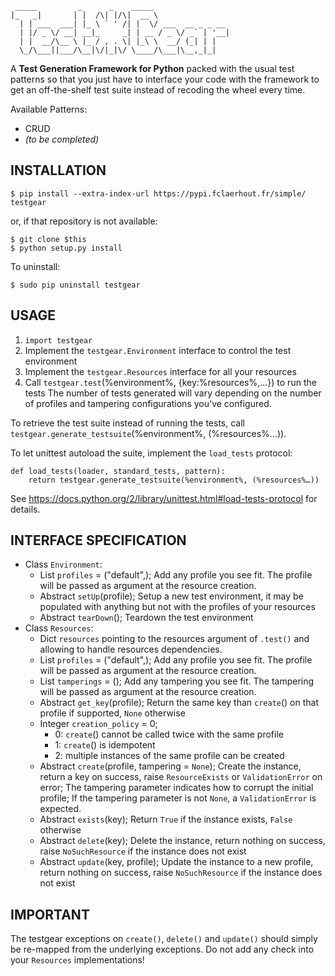 	 _____         _      _    _____                 
	|_   _|       | |  /\| |/\|  __ \                
	  | | ___  ___| |_ \ ` ' /| |  \/ ___  __ _ _ __ 
	  | |/ _ \/ __| __|_     _| | __ / _ \/ _` | '__|
	  | |  __/\__ \ |_ / , . \| |_\ \  __/ (_| | |   
	  \_/\___||___/\__|\/|_|\/ \____/\___|\__,_|_|   

A **Test Generation Framework for Python**
packed with the usual test patterns so that you just have to interface your
code with the framework to get an off-the-shelf test suite instead of recoding the wheel every time.

Available Patterns:
  * CRUD
  * _(to be completed)_

INSTALLATION
------------

	$ pip install --extra-index-url https://pypi.fclaerhout.fr/simple/ testgear

or, if that repository is not available:

	$ git clone $this
	$ python setup.py install

To uninstall:

	$ sudo pip uninstall testgear

USAGE
-----

  1. `import testgear`
  2. Implement the `testgear.Environment` interface to control the test environment
  3. Implement the `testgear.Resources` interface for all your resources
  4. Call `testgear.test`(%environment%, {key:%resources%,…}) to run the tests
     The number of tests generated will vary depending on the number of profiles and tampering configurations you've configured.

To retrieve the test suite instead of running the tests, call `testgear.generate_testsuite`(%environment%, (%resources%…)).

To let unittest autoload the suite, implement the `load_tests` protocol:

	def load_tests(loader, standard_tests, pattern):
		return testgear.generate_testsuite(%environment%, (%resources%…))

See https://docs.python.org/2/library/unittest.html#load-tests-protocol for details.

INTERFACE SPECIFICATION
-----------------------

  * Class `Environment`:
    * List `profiles` = ("default",);
      Add any profile you see fit.
      The profile will be passed as argument at the resource creation.
    * Abstract `setUp`(profile);
      Setup a new test environment, it may be populated with anything but not with the profiles of your resources
    * Abstract `tearDown`();
      Teardown the test environment
  * Class `Resources`:
    * Dict `resources` pointing to the resources argument of `.test()` and allowing to handle resources dependencies.
    * List `profiles` = ("default",);
      Add any profile you see fit.
      The profile will be passed as argument at the resource creation.
    * List `tamperings` = ();
      Add any tampering you see fit.
      The tampering will be passed as argument at the resource creation.
    * Abstract `get_key`(profile);
      Return the same key than `create`() on that profile if supported, `None` otherwise
    * Integer `creation_policy` = 0;
      * 0: `create`() cannot be called twice with the same profile
      * 1: `create`() is idempotent
      * 2: multiple instances of the same profile can be created
    * Abstract `create`(profile, tampering = `None`);
      Create the instance, return a key on success, raise `ResourceExists` or `ValidationError` on error;
      The tampering parameter indicates how to corrupt the initial profile;
      If the tampering parameter is not `None`, a `ValidationError` is expected.
    * Abstract `exists`(key);
      Return `True` if the instance exists, `False` otherwise
    * Abstract `delete`(key);
      Delete the instance, return nothing on success, raise `NoSuchResource` if the instance does not exist
    * Abstract `update`(key, profile);
      Update the instance to a new profile, return nothing on success, raise `NoSuchResource` if the instance does not exist

IMPORTANT
---------

The testgear exceptions on `create()`, `delete()` and `update()` should simply be re-mapped from the underlying exceptions.
Do not add any check into your `Resources` implementations!

